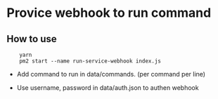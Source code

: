 # Provice webhook to run command

## How to use

```
    yarn
    pm2 start --name run-service-webhook index.js
```

- Add command to run in data/commands. (per command per line)

- Use username, password in data/auth.json to authen webhook
